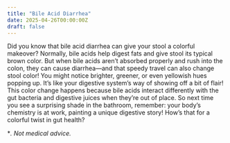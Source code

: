 ```yaml
---
title: "Bile Acid Diarrhea"
date: 2025-04-26T00:00:00Z
draft: false
---
```


Did you know that bile acid diarrhea can give your stool a colorful makeover? Normally, bile acids help digest fats and give stool its typical brown color. But when bile acids aren’t absorbed properly and rush into the colon, they can cause diarrhea—and that speedy travel can also change stool color! You might notice brighter, greener, or even yellowish hues popping up. It’s like your digestive system’s way of showing off a bit of flair! This color change happens because bile acids interact differently with the gut bacteria and digestive juices when they’re out of place. So next time you see a surprising shade in the bathroom, remember: your body’s chemistry is at work, painting a unique digestive story! How’s that for a colorful twist in gut health?

**. Not medical advice.*
